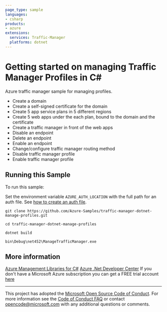 ```yaml
---
page_type: sample
languages:
- csharp
products:
- azure
extensions:
  services: Traffic-Manager
  platforms: dotnet
---
```


# Getting started on managing Traffic Manager Profiles in C# #

 Azure traffic manager sample for managing profiles.
  - Create a domain
  - Create a self-signed certificate for the domain
  - Create 5 app service plans in 5 different regions
  - Create 5 web apps under the each plan, bound to the domain and the certificate
  - Create a traffic manager in front of the web apps
  - Disable an endpoint
  - Delete an endpoint
  - Enable an endpoint
  - Change/configure traffic manager routing method
  - Disable traffic manager profile
  - Enable traffic manager profile


## Running this Sample ##

To run this sample:

Set the environment variable `AZURE_AUTH_LOCATION` with the full path for an auth file. See [how to create an auth file](https://github.com/Azure/azure-libraries-for-net/blob/master/AUTH.md).

    git clone https://github.com/Azure-Samples/traffic-manager-dotnet-manage-profiles.git

    cd traffic-manager-dotnet-manage-profiles

    dotnet build

    bin\Debug\net452\ManageTrafficManager.exe

## More information ##

[Azure Management Libraries for C#](https://github.com/Azure/azure-sdk-for-net/tree/Fluent)
[Azure .Net Developer Center](https://azure.microsoft.com/en-us/develop/net/)
If you don't have a Microsoft Azure subscription you can get a FREE trial account [here](http://go.microsoft.com/fwlink/?LinkId=330212)

---

This project has adopted the [Microsoft Open Source Code of Conduct](https://opensource.microsoft.com/codeofconduct/). For more information see the [Code of Conduct FAQ](https://opensource.microsoft.com/codeofconduct/faq/) or contact [opencode@microsoft.com](mailto:opencode@microsoft.com) with any additional questions or comments.